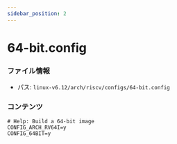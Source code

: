 ```yaml
---
sidebar_position: 2
---
```

# 64-bit.config

### ファイル情報

- パス: `linux-v6.12/arch/riscv/configs/64-bit.config`

### コンテンツ

```config
# Help: Build a 64-bit image
CONFIG_ARCH_RV64I=y
CONFIG_64BIT=y

```

